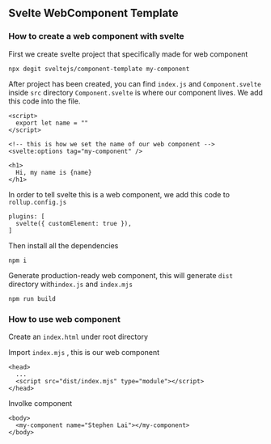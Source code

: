 ## Svelte WebComponent Template

### How to create a web component with svelte

First we create svelte project that specifically made for web component
```
npx degit sveltejs/component-template my-component
```

After project has been created, you can find `index.js` and `Component.svelte` inside `src` directory `Component.svelte` is where our component lives. We add this code into the file. 
```
<script>
  export let name = ""
</script>

<!-- this is how we set the name of our web component -->
<svelte:options tag="my-component" />

<h1>
  Hi, my name is {name}
</h1>
```

In order to tell svelte this is a web component, we add this code to `rollup.config.js`
```
plugins: [
  svelte({ customElement: true }),
]
```

Then install all the dependencies
```
npm i
```

Generate production-ready web component, this will generate `dist` directory with`index.js` and `index.mjs` 
```
npm run build
```

### How to use web component

Create an `index.html` under root directory

Import `index.mjs` , this is our web component
```
<head>
  ...
  <script src="dist/index.mjs" type="module"></script>
</head>
```

Involke component
```
<body>
  <my-component name="Stephen Lai"></my-component>
</body>
```











